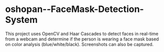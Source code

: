 # oshopan--FaceMask-Detection-System
This project uses OpenCV and Haar Cascades to detect faces in real-time from a webcam and determine if the person is wearing a face mask based on color analysis (blue/white/black). Screenshots can also be captured.
